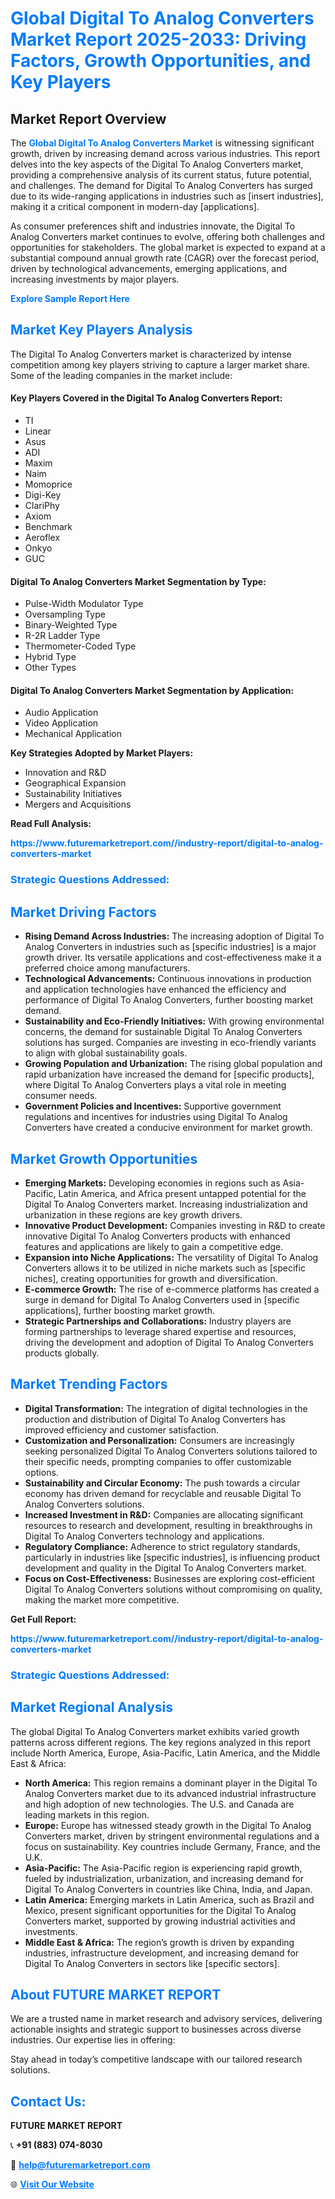 <h1 style="color: #007BFF;">Global Digital To Analog Converters Market Report 2025-2033: Driving Factors, Growth Opportunities, and Key Players</h1>

<section id="overview">
<h2>Market Report Overview</h2>
<p>The <a href="https://www.futuremarketreport.com//industry-report/digital-to-analog-converters-market" style="color: #007BFF; text-decoration: none;"><strong>Global Digital To Analog Converters Market</strong></a> is witnessing significant growth, driven by increasing demand across various industries. This report delves into the key aspects of the Digital To Analog Converters market, providing a comprehensive analysis of its current status, future potential, and challenges. The demand for Digital To Analog Converters has surged due to its wide-ranging applications in industries such as [insert industries], making it a critical component in modern-day [applications].</p>
<p>As consumer preferences shift and industries innovate, the Digital To Analog Converters market continues to evolve, offering both challenges and opportunities for stakeholders. The global market is expected to expand at a substantial compound annual growth rate (CAGR) over the forecast period, driven by technological advancements, emerging applications, and increasing investments by major players.</p>
</section>

<section id="overview">
<p><a href="https://www.futuremarketreport.com//request-sample/reportId=53684" style="color: #007BFF; text-decoration: none;"><strong>Explore Sample Report Here</strong></a></p>
</section>

<section id="key-players">
<h2 style="color: #007BFF;">Market Key Players Analysis</h2>
<p>The Digital To Analog Converters market is characterized by intense competition among key players striving to capture a larger market share. Some of the leading companies in the market include:</p>
<h4>Key Players Covered in the Digital To Analog Converters Report:</h4>
<ul><li>TI</li><li>Linear</li><li>Asus</li><li>ADI</li><li>Maxim</li><li>Naim</li><li>Momoprice</li><li>Digi-Key</li><li>ClariPhy</li><li>Axiom</li><li>Benchmark</li><li>Aeroflex</li><li>Onkyo</li><li>GUC</li></ul>
<h4>Digital To Analog Converters Market Segmentation by Type:</h4>
<ul><li>Pulse-Width Modulator Type</li><li>Oversampling Type</li><li>Binary-Weighted Type</li><li>R-2R Ladder Type</li><li>Thermometer-Coded Type</li><li>Hybrid Type</li><li>Other Types</li></ul>

<h4>Digital To Analog Converters Market Segmentation by Application:</h4>
<ul><li>Audio Application</li><li>Video Application</li><li>Mechanical Application</li></ul>
<p><strong>Key Strategies Adopted by Market Players:</strong></p>
<ul>
<li>Innovation and R&D</li>
<li>Geographical Expansion</li>
<li>Sustainability Initiatives</li>
<li>Mergers and Acquisitions</li>
</ul>
</section>

<section>
<p><strong>Read Full Analysis: </strong></p><a href="https://www.futuremarketreport.com//industry-report/digital-to-analog-converters-market" style="color: #007BFF; text-decoration: none;"><strong>https://www.futuremarketreport.com//industry-report/digital-to-analog-converters-market</strong></a>
<h3 style="color: #007BFF;">Strategic Questions Addressed:</h3>
</section>

<section id="driving-factors">
<h2 style="color: #007BFF;">Market Driving Factors</h2>
<ul>
<li><strong>Rising Demand Across Industries:</strong> The increasing adoption of Digital To Analog Converters in industries such as [specific industries] is a major growth driver. Its versatile applications and cost-effectiveness make it a preferred choice among manufacturers.</li>
<li><strong>Technological Advancements:</strong> Continuous innovations in production and application technologies have enhanced the efficiency and performance of Digital To Analog Converters, further boosting market demand.</li>
<li><strong>Sustainability and Eco-Friendly Initiatives:</strong> With growing environmental concerns, the demand for sustainable Digital To Analog Converters solutions has surged. Companies are investing in eco-friendly variants to align with global sustainability goals.</li>
<li><strong>Growing Population and Urbanization:</strong> The rising global population and rapid urbanization have increased the demand for [specific products], where Digital To Analog Converters plays a vital role in meeting consumer needs.</li>
<li><strong>Government Policies and Incentives:</strong> Supportive government regulations and incentives for industries using Digital To Analog Converters have created a conducive environment for market growth.</li>
</ul>
</section>

<section id="growth-opportunities">
<h2 style="color: #007BFF;">Market Growth Opportunities</h2>
<ul>
<li><strong>Emerging Markets:</strong> Developing economies in regions such as Asia-Pacific, Latin America, and Africa present untapped potential for the Digital To Analog Converters market. Increasing industrialization and urbanization in these regions are key growth drivers.</li>
<li><strong>Innovative Product Development:</strong> Companies investing in R&D to create innovative Digital To Analog Converters products with enhanced features and applications are likely to gain a competitive edge.</li>
<li><strong>Expansion into Niche Applications:</strong> The versatility of Digital To Analog Converters allows it to be utilized in niche markets such as [specific niches], creating opportunities for growth and diversification.</li>
<li><strong>E-commerce Growth:</strong> The rise of e-commerce platforms has created a surge in demand for Digital To Analog Converters used in [specific applications], further boosting market growth.</li>
<li><strong>Strategic Partnerships and Collaborations:</strong> Industry players are forming partnerships to leverage shared expertise and resources, driving the development and adoption of Digital To Analog Converters products globally.</li>
</ul>
</section>

<section id="trending-factors">
<h2 style="color: #007BFF;">Market Trending Factors</h2>
<ul>
<li><strong>Digital Transformation:</strong> The integration of digital technologies in the production and distribution of Digital To Analog Converters has improved efficiency and customer satisfaction.</li>
<li><strong>Customization and Personalization:</strong> Consumers are increasingly seeking personalized Digital To Analog Converters solutions tailored to their specific needs, prompting companies to offer customizable options.</li>
<li><strong>Sustainability and Circular Economy:</strong> The push towards a circular economy has driven demand for recyclable and reusable Digital To Analog Converters solutions.</li>
<li><strong>Increased Investment in R&D:</strong> Companies are allocating significant resources to research and development, resulting in breakthroughs in Digital To Analog Converters technology and applications.</li>
<li><strong>Regulatory Compliance:</strong> Adherence to strict regulatory standards, particularly in industries like [specific industries], is influencing product development and quality in the Digital To Analog Converters market.</li>
<li><strong>Focus on Cost-Effectiveness:</strong> Businesses are exploring cost-efficient Digital To Analog Converters solutions without compromising on quality, making the market more competitive.</li>
</ul>
</section>

<section>
<p><strong>Get Full Report: </strong></p><a href="https://www.futuremarketreport.com//industry-report/digital-to-analog-converters-market" style="color: #007BFF; text-decoration: none;"><strong>https://www.futuremarketreport.com//industry-report/digital-to-analog-converters-market</strong></a>
<h3 style="color: #007BFF;">Strategic Questions Addressed:</h3>
</section>


<section id="regional-analysis">
<h2 style="color: #007BFF;">Market Regional Analysis</h2>
<p>The global Digital To Analog Converters market exhibits varied growth patterns across different regions. The key regions analyzed in this report include North America, Europe, Asia-Pacific, Latin America, and the Middle East & Africa:</p>
<ul>
<li><strong>North America:</strong> This region remains a dominant player in the Digital To Analog Converters market due to its advanced industrial infrastructure and high adoption of new technologies. The U.S. and Canada are leading markets in this region.</li>
<li><strong>Europe:</strong> Europe has witnessed steady growth in the Digital To Analog Converters market, driven by stringent environmental regulations and a focus on sustainability. Key countries include Germany, France, and the U.K.</li>
<li><strong>Asia-Pacific:</strong> The Asia-Pacific region is experiencing rapid growth, fueled by industrialization, urbanization, and increasing demand for Digital To Analog Converters in countries like China, India, and Japan.</li>
<li><strong>Latin America:</strong> Emerging markets in Latin America, such as Brazil and Mexico, present significant opportunities for the Digital To Analog Converters market, supported by growing industrial activities and investments.</li>
<li><strong>Middle East & Africa:</strong> The region’s growth is driven by expanding industries, infrastructure development, and increasing demand for Digital To Analog Converters in sectors like [specific sectors].</li>
</ul>
</section>

<footer>
<h2 style="color: #007BFF;">About FUTURE MARKET REPORT</h2>
<p>We are a trusted name in market research and advisory services, delivering actionable insights and strategic support to businesses across diverse industries. Our expertise lies in offering:</p>

<p>Stay ahead in today’s competitive landscape with our tailored research solutions.</p>

<h2 style="color: #007BFF;">Contact Us:</h2>
<p><strong>FUTURE MARKET REPORT</strong></p>
<p>📞 <strong>+91 (883) 074-8030</strong></p>
<p>📧 <strong><a href="mailto:help@futuremarketreport.com" style="color: #007BFF;">help@futuremarketreport.com</a></strong></p>
<p>🌐 <strong><a href="https://www.futuremarketreport.com/" style="color: #007BFF;">Visit Our Website</a></strong></p>
</footer>